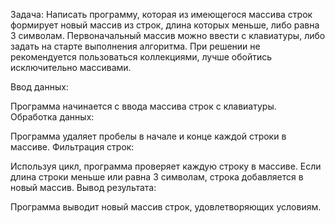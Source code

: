 Задача: Написать программу, которая из имеющегося массива строк формирует новый массив из строк, длина которых меньше, либо равна 3 символам. Первоначальный массив можно ввести с клавиатуры, либо задать на старте выполнения алгоритма. При решении не рекомендуется пользоваться коллекциями, лучше обойтись исключительно массивами.


Ввод данных:

Программа начинается с ввода массива строк с клавиатуры.
Обработка данных:

Программа удаляет пробелы в начале и конце каждой строки в массиве.
Фильтрация строк:

Используя цикл, программа проверяет каждую строку в массиве.
Если длина строки меньше или равна 3 символам, строка добавляется в новый массив.
Вывод результата:

Программа выводит новый массив строк, удовлетворяющих условиям.